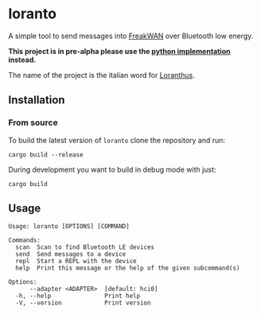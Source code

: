 # loranto

A simple tool to send messages into [FreakWAN](https://github.com/antirez/freakwan)
over Bluetooth low energy.

**This project is in pre-alpha please use the [python implementation](https://pypi.org/project/freakble/)
instead.**

The name of the project is the italian word for [Loranthus](https://en.wikipedia.org/wiki/Loranthus).

## Installation

### From source

To build the latest version of `loranto` clone the repository and run:

```
cargo build --release
```

During development you want to build in debug mode with just:

```
cargo build
```

## Usage

```console
Usage: loranto [OPTIONS] [COMMAND]

Commands:
  scan  Scan to find Bluetooth LE devices
  send  Send messages to a device
  repl  Start a REPL with the device
  help  Print this message or the help of the given subcommand(s)

Options:
      --adapter <ADAPTER>  [default: hci0]
  -h, --help               Print help
  -V, --version            Print version
```
